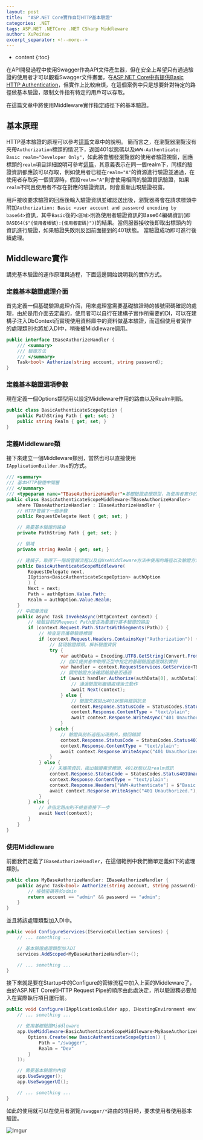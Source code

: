 ```yaml
---
layout: post
title:  "ASP.NET Core實作自訂HTTP基本驗證"
categories: .NET
tags: ASP.NET .NETCore .NET CSharp Middleware
author: XuPeiYao
excerpt_separator: <!--more-->
---
```


- content
{:toc}

在API開發過程中使用Swagger作為API文件產生器，但在安全上希望只有通過驗證的使用者才可以觀看Swagger文件畫面，在[ASP.NET Core中有提供Basic HTTP Authentication](http://jasonwatmore.com/post/2018/09/08/aspnet-core-21-basic-authentication-tutorial-with-example-api)，但實作上比較麻煩，在這個案例中只是想要針對特定的路徑做基本驗證，限制文件指有特定的用戶可以存取。

在這篇文章中將使用Middleware實作指定路徑下的基本驗證。

<!--more-->

## 基本原理

HTTP基本驗證的原理可以參考[這篇](https://zh.wikipedia.org/wiki/HTTP%E5%9F%BA%E6%9C%AC%E8%AE%A4%E8%AF%81)文章中的說明。
簡而言之，在瀏覽器瀏覽沒有夾帶`Authorization`標頭的情況下，返回401狀態碼以及`WWW-Authenticate: Basic realm="Developer Only"`，如此將會觸發瀏覽器的使用者驗證視窗，回應標頭的`realm`項目詳細說明可參考[這篇](https://stackoverflow.com/questions/12701085/what-is-the-realm-in-basic-authentication)，其意義表示在同一個realm下，同樣的驗證資訊都應該可以存取，例如使用者已經在`realm="A"`的資源進行驗證並通過，在使用者存取另一個資源時，假設`realm="A"`則會使用相同的驗證資訊驗證，如果`realm`不同且使用者不存在對應的驗證資訊，則會重新出現驗證視窗。

用戶接收要求驗證的回應後輸入驗證資訊並確認送出後，瀏覽器將會在請求標頭中附加`Authorization: Basic <user account and password encoding by base64>`資訊，其中`Basic`後的`<區域>`則為使用者驗證資訊的Base64編碼資訊(即`BASE64($"{使用者帳號}:{使用者密碼}")`)的結果。當伺服器接收後即取出標頭內的資訊進行驗證，如果驗證失敗則反回前面提到的401狀態。
當驗證成功即可進行後續處理。

## Middleware實作

講完基本驗證的運作原理與過程，下面這邊開始說明我的實作方式。

### 定義基本驗證處理介面

首先定義一個基礎驗證處理介面，用來處理當需要基礎驗證時的帳號密碼確認的處理，由於是用介面去定義的，使用者可以自行在建構子實作所需要的DI，可以在建構子注入DbContext而實現使用資料庫中的資料做基本驗證，而這個使用者實作的處理類別也將加入DI中，稍後被Middleware調用。

```csharp
public interface IBaseAuthorizeHandler {
    /// <summary>
    /// 驗證方法
    /// </summary>
    Task<bool> Authorize(string account, string password);
}
```

### 定義基本驗證選項參數

現在定義一個Options類型用以設定Middleware作用的路由以及Realm判斷。

```csharp
public class BasicAuthenticateScopeOption {
    public PathString Path { get; set; }
    public string Realm { get; set; }
}
```

### 定義Middleware類

接下來建立一個Middleware類別，當然也可以直接使用`IApplicationBuilder.Use`的方式。

```csharp
/// <summary>
/// 基本HTTP驗證中間層
/// </summary>
/// <typeparam name="TBaseAuthorizeHandler">基礎驗證處理類型，為使用者實作的基礎驗證別</typeparam>
public class BasicAuthenticateScopeMiddleware<TBaseAuthorizeHandler>
    where TBaseAuthorizeHandler : IBaseAuthorizeHandler {
    // HTTP管線下一個步驟
    public RequestDelegate Next { get; set; }

    // 需要基本驗證的路由
    private PathString Path { get; set; }

    // 領域
    private string Realm { get; set; }

    // 建構子，取得下一階段管線流程以及自UseMiddleware方法中使用的路徑以及驗證方法
    public BasicAuthenticateScopeMiddleware(
        RequestDelegate next,
        IOptions<BasicAuthenticateScopeOption> authOption
        ) {
        Next = next;
        Path = authOption.Value.Path;
        Realm = authOption.Value.Realm;
    }
    // 中間層流程
    public async Task InvokeAsync(HttpContext context) {
        // 檢驗目前的Request Path是否為要進行基本驗證的路由
        if (context.Request.Path.StartsWithSegments(Path)) {
            // 檢查是否攜帶驗證標頭
            if (context.Request.Headers.ContainsKey("Authorization")) {
                // 發現驗證標頭，解析驗證資訊
                try {
                    var authData = Encoding.UTF8.GetString(Convert.FromBase64String(context.Request.Headers["Authorization"].ToString().Split(' ')[1])).Split(':');
                    // 自DI提供者中取得泛型中指定的基礎驗證處理類別實例
                    var handler = context.RequestServices.GetService<TBaseAuthorizeHandler>();
                    // 調用驗證方法確認驗證是否通過
                    if (await handler.Authorize(authData[0], authData[1])) {
                        // 通過驗證則繼續處理後去動作
                        await Next(context);
                    } else {
                        // 驗證失敗拋出401狀態與錯誤訊息
                        context.Response.StatusCode = StatusCodes.Status401Unauthorized;
                        context.Response.ContentType = "text/plain";
                        await context.Response.WriteAsync("401 Unauthorized.");
                    }
                } catch {
                    // 驗證與剖析過程出現例外，拋回錯誤
                    context.Response.StatusCode = StatusCodes.Status401Unauthorized;
                    context.Response.ContentType = "text/plain";
                    await context.Response.WriteAsync("401 Unauthorized.");
                }
            } else {
                // 未攜帶資訊，拋出驗證需求標頭、401狀態以及realm資訊
                context.Response.StatusCode = StatusCodes.Status401Unauthorized;
                context.Response.ContentType = "text/plain";
                context.Response.Headers["WWW-Authenticate"] = $"Basic realm=\"{Realm}\"";
                await context.Response.WriteAsync("401 Unauthorized.");
            }
        } else {
            // 非指定路由則不檢查直接下一步
            await Next(context);
        }
    }
}
```

### 使用Middleware

前面我們定義了`IBaseAuthorizeHandler`，在這個範例中我們簡單定義如下的處理類別。

```csharp
public class MyBaseAuthorizeHandler: IBaseAuthorizeHandler {    
    public async Task<bool> Authorize(string account, string password){
        // 帳號密碼等於admin
        return account == "admin" && password == "admin";
    }
}
```

並且將該處理類型加入DI中。

```csharp
public void ConfigureServices(IServiceCollection services) {
    // ... something ...

    // 基本驗證處理類型加入DI
    services.AddScoped<MyBaseAuthorizeHandler>();

    // ... something ...
}
```

接下來就是要在Startup中的Configure的管線流程中加入上面的Middleware了，由於ASP.NET Core的HTTP Request Pipe的順序由此處決定，所以驗證務必要加入在實際執行項目運行前。

```csharp
public void Configure(IApplicationBuilder app, IHostingEnvironment env) {
    // ... something ...

    // 使用基礎驗證Middleware
    app.UseMiddleware<BasicAuthenticateScopeMiddleware<MyBaseAuthorizeHandler>>(
        Options.Create(new BasicAuthenticateScopeOption() {
            Path = "/swagger",
            Realm = "Dev"
        }
    ));

    // 需要基本驗證的內容
    app.UseSwagger();
    app.UseSwaggerUI();

    // ... something ...
}
```

如此的使用就可以在使用者瀏覽`/swagger/*`路由的項目時，要求使用者使用基本驗證。

![Imgur](https://i.imgur.com/ijFmxyh.png)
